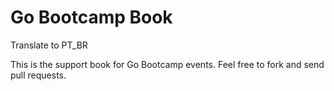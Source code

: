 # Go Bootcamp Book

 Translate to PT_BR

This is the support book for Go Bootcamp events.
Feel free to fork and send pull requests.
